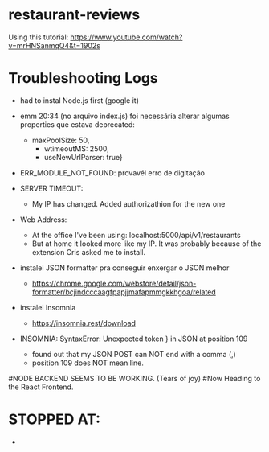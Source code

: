 # restaurant-reviews
Using this tutorial:
https://www.youtube.com/watch?v=mrHNSanmqQ4&t=1902s


# Troubleshooting Logs
- had to instal Node.js first (google it)

- emm 20:34 (no arquivo index.js) foi necessária alterar algumas properties que estava deprecated:
	- maxPoolSize: 50, 
        - wtimeoutMS: 2500,
        - useNewUrlParser: true}

- ERR_MODULE_NOT_FOUND: provavél erro de digitação

- SERVER TIMEOUT: 
	- My IP has changed. Added authorizathion for the new one

- Web Address:
	- At the office I've been using: localhost:5000/api/v1/restaurants 
	- But at home it looked more like my IP. It was probably because of the extension Cris asked me to install.

- instalei JSON formatter pra conseguir enxergar o JSON melhor
	- https://chrome.google.com/webstore/detail/json-formatter/bcjindcccaagfpapjjmafapmmgkkhgoa/related


- instalei Insomnia
	- https://insomnia.rest/download

- INSOMNIA: SyntaxError: Unexpected token } in JSON at position 109
	- found out that my JSON POST can NOT end with a comma (,)
	- position 109 does NOT mean line. 


#NODE BACKEND SEEMS TO BE WORKING. (Tears of joy)
#Now Heading to the React Frontend.

# STOPPED AT:
- 


